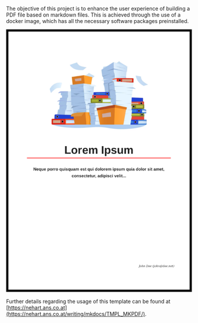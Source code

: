 The objective of this project is to enhance the user experience of building a PDF file based on markdown files. This is achieved through the use of a docker image, which has all the necessary software packages preinstalled.

<div align="center">
<img src="images/mkpdf.png">
</div>

Further details regarding the usage of this template can be found at [https://nehart.ans.co.at](https://nehart.ans.co.at/writing/mkdocs/TMPL_MKPDF/).
